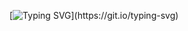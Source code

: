 [![Typing SVG](https://readme-typing-svg.herokuapp.com?font=Fira+Code&duration=3000&pause=500&color=00DDF7&center=true&multiline=true&width=435&height=100&lines=Hello!+My+name+is+Francisco;student+of+programming;and+cybersecurity...)](https://git.io/typing-svg)

<!---
iFrenetik/iFrenetik is a ✨ special ✨ repository because its `README.md` (this file) appears on your GitHub profile.
You can click the Preview link to take a look at your changes.
--->
